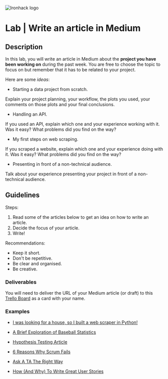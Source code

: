 ![Ironhack logo](https://i.imgur.com/1QgrNNw.png)

# Lab | Write an article in Medium

## Description
In this lab, you will write an article in Medium about the **project you have been working on** during the past week. 
You are free to choose the topic to focus on but remember that it has to be related to your project. 

Here are some *ideas*:
- Starting a data project from scratch. 

Explain your project planning, your workflow, the plots you used, your comments on those plots and your final conclusions. 

- Handling an API.

If you used an API, explain which one and your experience working with it. Was it easy? What problems did you find on the way?

- My first steps on web scraping.

If you scraped a website, explain which one and your experience doing with it. Was it easy? What problems did you find on the way?

- Presenting in front of a non-technical audience.

Talk about your experience presenting your project in front of a non-technical audience. 

## Guidelines
Steps:
1) Read some of the articles below to get an idea on how to write an article. 
2) Decide the focus of your article.
3) Write!

Recommendations:
- Keep it short.
- Don't be repetitive.
- Be clear and organised.
- Be creative.

### Deliverables
You will need to deliver the URL of your Medium article (or draft) to this [Trello Board](https://trello.com/b/Hje4cBjk/links) as a card with your name. 

### Examples
* [I was looking for a house, so I built a web scraper in Python!](https://towardsdatascience.com/looking-for-a-house-build-a-web-scraper-to-help-you-5ab25badc83e)

* [A Brief Exploration of Baseball Statistics](https://medium.com/@williamkoehrsen/data-analysis-with-python-19434f5d6324)

* [Hypothesis Testing Article](https://medium.com/@thecodingcookie/hypothesis-testing-92b7270976de)

* [6 Reasons Why Scrum Fails](https://medium.com/bring-the-kit/6-reasons-why-scrum-fails-36b89d9e6061)

* [Ask A TA The Right Way](https://medium.com/@jackwatk/ask-a-ta-the-right-way-854d63dd4c7b)

* [How (And Why) To Write Great User Stories](https://medium.freecodecamp.org/how-and-why-to-write-great-user-stories-f5a110668246)
